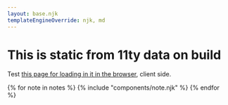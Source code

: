 ```yaml
---
layout: base.njk
templateEngineOverride: njk, md
---
```


# This is static from 11ty data on build

Test [this page for loading in it in the browser](/browser), client side.

{% for note in notes %}
    {% include "components/note.njk" %}
{% endfor %}

